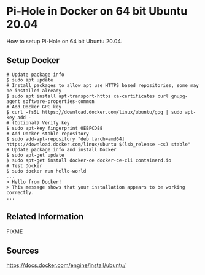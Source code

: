 # Pi-Hole in Docker on 64 bit Ubuntu 20.04

How to setup Pi-Hole on 64 bit Ubuntu 20.04.

## Setup Docker

```shell
# Update package info
$ sudo apt update
# Install packages to allow apt use HTTPS based repositories, some may be installed already
$ sudo apt install apt-transport-https ca-certificates curl gnupg-agent software-properties-common
# Add Docker GPG key
$ curl -fsSL https://download.docker.com/linux/ubuntu/gpg | sudo apt-key add -
# (Optional) Verify key
$ sudo apt-key fingerprint 0EBFCD88
# Add Docker stable repository
$ sudo add-apt-repository "deb [arch=amd64] https://download.docker.com/linux/ubuntu $(lsb_release -cs) stable"
# Update package info and install Docker
$ sudo apt-get update
$ sudo apt-get install docker-ce docker-ce-cli containerd.io
# Test Docker
$ sudo docker run hello-world
...
> Hello from Docker!
> This message shows that your installation appears to be working correctly.
...
```

## Related Information

FIXME

## Sources
https://docs.docker.com/engine/install/ubuntu/
